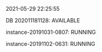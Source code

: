 2021-05-29 22:25:55

DB 202011181128: AVAILABLE

instance-20191031-0807: RUNNING

instance-20191102-0631: RUNNING